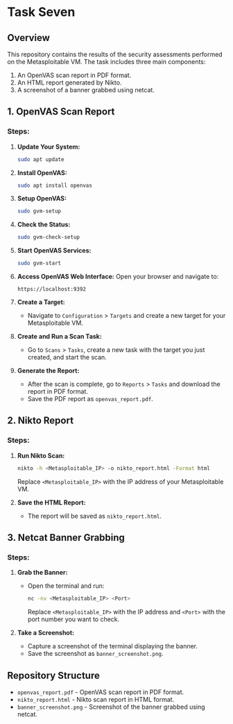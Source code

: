 # Task Seven

## Overview
This repository contains the results of the security assessments performed on the Metasploitable VM. The task includes three main components:
1. An OpenVAS scan report in PDF format.
2. An HTML report generated by Nikto.
3. A screenshot of a banner grabbed using netcat.

## 1. OpenVAS Scan Report

### Steps:
1. **Update Your System:**
   ```bash
   sudo apt update
   ```

2. **Install OpenVAS:**
   ```bash
   sudo apt install openvas
   ```

3. **Setup OpenVAS:**
   ```bash
   sudo gvm-setup
   ```

4. **Check the Status:**
   ```bash
   sudo gvm-check-setup
   ```

5. **Start OpenVAS Services:**
   ```bash
   sudo gvm-start
   ```

6. **Access OpenVAS Web Interface:**
   Open your browser and navigate to:
   ```
   https://localhost:9392
   ```

7. **Create a Target:**
   - Navigate to `Configuration` > `Targets` and create a new target for your Metasploitable VM.

8. **Create and Run a Scan Task:**
   - Go to `Scans` > `Tasks`, create a new task with the target you just created, and start the scan.

9. **Generate the Report:**
   - After the scan is complete, go to `Reports` > `Tasks` and download the report in PDF format.
   - Save the PDF report as `openvas_report.pdf`.

## 2. Nikto Report

### Steps:
1. **Run Nikto Scan:**
   ```bash
   nikto -h <Metasploitable_IP> -o nikto_report.html -Format html
   ```
   Replace `<Metasploitable_IP>` with the IP address of your Metasploitable VM.

2. **Save the HTML Report:**
   - The report will be saved as `nikto_report.html`.

## 3. Netcat Banner Grabbing

### Steps:
1. **Grab the Banner:**
   - Open the terminal and run:
     ```bash
     nc -nv <Metasploitable_IP> <Port>
     ```
     Replace `<Metasploitable_IP>` with the IP address and `<Port>` with the port number you want to check.

2. **Take a Screenshot:**
   - Capture a screenshot of the terminal displaying the banner.
   - Save the screenshot as `banner_screenshot.png`.

## Repository Structure

- `openvas_report.pdf` - OpenVAS scan report in PDF format.
- `nikto_report.html` - Nikto scan report in HTML format.
- `banner_screenshot.png` - Screenshot of the banner grabbed using netcat.
